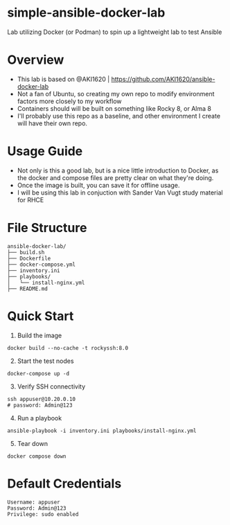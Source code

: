# simple-ansible-docker-lab
Lab utilizing Docker (or Podman) to spin up a lightweight lab to test Ansible

# Overview
* This lab is based on @AKI1620 | https://github.com/AKI1620/ansible-docker-lab
* Not a fan of Ubuntu, so creating my own repo to modify environment factors more closely to my workflow
* Containers should will be built on something like Rocky 8, or Alma 8
* I'll probably use this repo as a baseline, and other environment I create will have their own repo.

# Usage Guide
* Not only is this a good lab, but is a nice little introduction to Docker, as the docker and compose files are pretty clear on what they're doing.
* Once the image is built, you can save it for offline usage.
* I will be using this lab in conjuction with Sander Van Vugt study material for RHCE

# File Structure
```
ansible-docker-lab/
├── build.sh
├── Dockerfile
├── docker-compose.yml
├── inventory.ini
├── playbooks/
│   └── install-nginx.yml
├── README.md
```

# Quick Start
1. Build the image
```
docker build --no-cache -t rockyssh:8.0
```
2. Start the test nodes
```
docker-compose up -d
```
3. Verify SSH connectivity
```
ssh appuser@10.20.0.10
# password: Admin@123
```
4. Run a playbook
```
ansible-playbook -i inventory.ini playbooks/install-nginx.yml
```
5. Tear down
```
docker compose down
```

# Default Credentials
```
Username: appuser
Password: Admin@123
Privilege: sudo enabled
```
